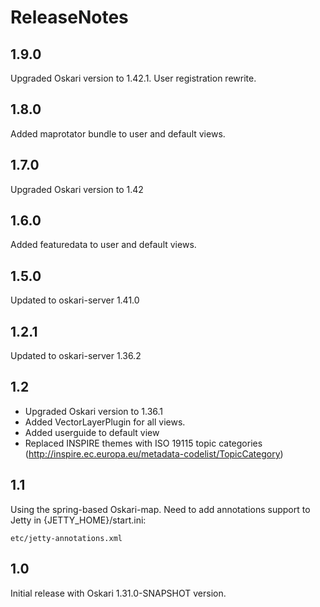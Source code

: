 # ReleaseNotes

## 1.9.0

Upgraded Oskari version to 1.42.1.
User registration rewrite.

## 1.8.0

Added maprotator bundle to user and default views.

## 1.7.0

Upgraded Oskari version to 1.42

## 1.6.0

Added featuredata to user and default views.

## 1.5.0

Updated to oskari-server 1.41.0

## 1.2.1

Updated to oskari-server 1.36.2

## 1.2

- Upgraded Oskari version to 1.36.1
- Added VectorLayerPlugin for all views.
- Added userguide to default view
- Replaced INSPIRE themes with ISO 19115 topic categories (http://inspire.ec.europa.eu/metadata-codelist/TopicCategory)

## 1.1

Using the spring-based Oskari-map. Need to add annotations support to Jetty in {JETTY_HOME}/start.ini:

    etc/jetty-annotations.xml

## 1.0

Initial release with Oskari 1.31.0-SNAPSHOT version.
